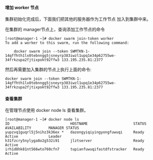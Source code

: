 
#### 增加 worker 节点

集群初始化完成后，下面我们把其他的服务器作为工作节点 加入到集群中来。

在集群的 manager节点上，查询添加工作节点的命令

```
[root@manager-1 ~]# docker swarm join-token worker
To add a worker to this swarm, run the following command:

    docker swarm join --token SWMTKN-1-14qffhth1lx0tebnngg5jsneyrp383iwzl1upq1e34p62755we-34frkzupa2fjtixpokt92ffw3 133.195.235.81:2377

```

然后再需要加入集群的节点上执行上面的命令:

```
docker swarm join --token SWMTKN-1-14qffhth1lx0tebnngg5jsneyrp383iwzl1upq1e34p62755we-34frkzupa2fjtixpokt92ffw3 133.195.235.81:2377
```

#### 查看集群

在管理节点使用 docker node ls 查看集群。

```
[root@manager-1 ~]# docker node ls
ID                            HOSTNAME                     STATUS              AVAILABILITY        MANAGER STATUS
yupzvq1guqrl5j5nihz3k36ex *   dazongyiqiyingyongfuwuqi     Ready               Active              Leader
h31fzcry5nylyga8o2g532i91     jlztserver                   Ready               Active
irh1d8hk81nt566wto760cfn7     tupianfuwuqifastdfstracker   Ready               Active

```
